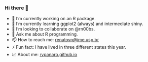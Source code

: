 ### Hi there 👋

- 🔭 I’m currently working on an R package.
- 🌱 I’m currently learning ggplot2 (always) and intermediate shiny.
- 👯 I’m looking to collaborate on @rn00bs.
- 💬 Ask me about R programming.
- 📫 How to reach me: renatovp@ime.usp.br
- ⚡ Fun fact: I have lived in three different states this year.
- :chart_with_upwards_trend: About me: [rvpanaro.github.io](https://rvpanaro.github.io/)
